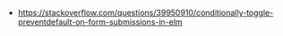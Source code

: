 - https://stackoverflow.com/questions/39950910/conditionally-toggle-preventdefault-on-form-submissions-in-elm